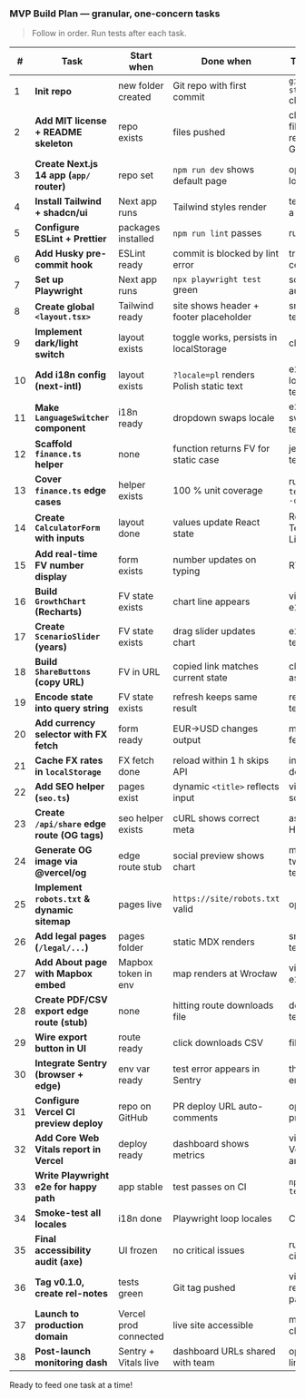 ### MVP Build Plan — granular, one-concern tasks

> Follow in order. Run tests after each task.

| #  | Task                                         | Start when            | Done when                               | Test hint                    |
| -- | -------------------------------------------- | --------------------- | --------------------------------------- | ---------------------------- |
| 1  | **Init repo**                                | new folder created    | Git repo with first commit              | `git status` clean           |
| 2  | **Add MIT license + README skeleton**        | repo exists           | files pushed                            | check files render on GitHub |
| 3  | **Create Next.js 14 app (`app/` router)**    | repo set              | `npm run dev` shows default page        | open localhost               |
| 4  | **Install Tailwind + shadcn/ui**             | Next app runs         | Tailwind styles render                  | test with a red div          |
| 5  | **Configure ESLint + Prettier**              | packages installed    | `npm run lint` passes                   | run lint                     |
| 6  | **Add Husky pre-commit hook**                | ESLint ready          | commit is blocked by lint error         | try bad code                 |
| 7  | **Set up Playwright**                        | Next app runs         | `npx playwright test` green             | scaffold auto test           |
| 8  | **Create global `<layout.tsx>`**             | Tailwind ready        | site shows header + footer placeholder  | snapshot test                |
| 9  | **Implement dark/light switch**              | layout exists         | toggle works, persists in localStorage  | click test                   |
| 10 | **Add i18n config (next-intl)**              | layout exists         | `?locale=pl` renders Polish static text | e2e locale test              |
| 11 | **Make `LanguageSwitcher` component**        | i18n ready            | dropdown swaps locale                   | e2e switch test              |
| 12 | **Scaffold `finance.ts` helper**             | none                  | function returns FV for static case     | jest unit test               |
| 13 | **Cover `finance.ts` edge cases**            | helper exists         | 100 % unit coverage                     | run `npm test -- --coverage` |
| 14 | **Create `CalculatorForm` with inputs**      | layout done           | values update React state               | React Testing Library        |
| 15 | **Add real-time FV number display**          | form exists           | number updates on typing                | RTL test                     |
| 16 | **Build `GrowthChart` (Recharts)**           | FV state exists       | chart line appears                      | visual e2e                   |
| 17 | **Create `ScenarioSlider` (years)**          | FV state exists       | drag slider updates chart               | e2e drag test                |
| 18 | **Build `ShareButtons` (copy URL)**          | FV in URL             | copied link matches current state       | clipboard assert             |
| 19 | **Encode state into query string**           | FV state exists       | refresh keeps same result               | reload test                  |
| 20 | **Add currency selector with FX fetch**      | form ready            | EUR→USD changes output                  | mock fetch test              |
| 21 | **Cache FX rates in `localStorage`**         | FX fetch done         | reload within 1 h skips API             | inspect devtools             |
| 22 | **Add SEO helper (`seo.ts`)**                | pages exist           | dynamic `<title>` reflects input        | view source                  |
| 23 | **Create `/api/share` edge route (OG tags)** | seo helper exists     | cURL shows correct meta                 | assert HTML                  |
| 24 | **Generate OG image via @vercel/og**         | edge route stub       | social preview shows chart              | manual tweet test            |
| 25 | **Implement `robots.txt` & dynamic sitemap** | pages live            | `https://site/robots.txt` valid         | open file                    |
| 26 | **Add legal pages (`/legal/...`)**           | pages folder          | static MDX renders                      | snapshot test                |
| 27 | **Add About page with Mapbox embed**         | Mapbox token in env   | map renders at Wrocław                  | visual e2e                   |
| 28 | **Create PDF/CSV export edge route (stub)**  | none                  | hitting route downloads file            | download test                |
| 29 | **Wire export button in UI**                 | route ready           | click downloads CSV                     | file exists                  |
| 30 | **Integrate Sentry (browser + edge)**        | env var ready         | test error appears in Sentry            | throw error                  |
| 31 | **Configure Vercel CI preview deploy**       | repo on GitHub        | PR deploy URL auto-comments             | open preview                 |
| 32 | **Add Core Web Vitals report in Vercel**     | deploy ready          | dashboard shows metrics                 | view Vercel analytics        |
| 33 | **Write Playwright e2e for happy path**      | app stable            | test passes on CI                       | `npm run test:e2e`           |
| 34 | **Smoke-test all locales**                   | i18n done             | Playwright loop locales                 | CI green                     |
| 35 | **Final accessibility audit (axe)**          | UI frozen             | no critical issues                      | run axe-ci                   |
| 36 | **Tag v0.1.0, create rel-notes**             | tests green           | Git tag pushed                          | view releases page           |
| 37 | **Launch to production domain**              | Vercel prod connected | live site accessible                    | manual check                 |
| 38 | **Post-launch monitoring dash**              | Sentry + Vitals live  | dashboard URLs shared with team         | open links                   |

Ready to feed one task at a time!
